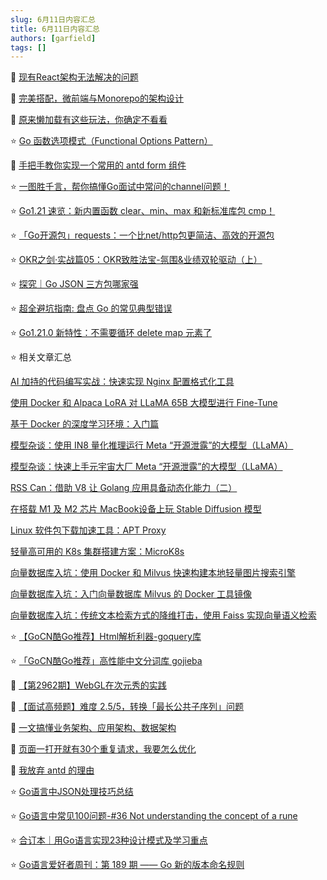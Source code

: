 ```yaml
---
slug: 6月11日内容汇总
title: 6月11日内容汇总
authors: [garfield]
tags: []
---
```


📒 [现有React架构无法解决的问题](https://mp.weixin.qq.com/s/aNofyWZiTYgxi86I2HYH8w)

📒 [完美搭配，微前端与Monorepo的架构设计](https://mp.weixin.qq.com/s/rhsYXSTC4xNRa-DMBDswVw)

📒 [原来懒加载有这些玩法，你确定不看看](https://mp.weixin.qq.com/s/23SwiFRCRF11OWVFKT-L9A)

⭐️ [Go 函数选项模式（Functional Options Pattern）](https://juejin.cn/post/7241938328839618597)

📒 [手把手教你实现一个常用的 antd form 组件](https://mp.weixin.qq.com/s/BB9QST_I0SWIe_q5-mkFuA)

⭐️ [一图胜千言，帮你搞懂Go面试中常问的channel问题！](https://mp.weixin.qq.com/s/r4rnyXoHb5EInBpO9rhQqA)

⭐️ [Go1.21 速览：新内置函数 clear、min、max 和新标准库包 cmp！](https://mp.weixin.qq.com/s/MorBUrzpKFhssiZWLt4o6g)

⭐️ [「Go开源包」requests：一个比net/http包更简洁、高效的开源包](https://mp.weixin.qq.com/s/8XOK3FFnaZWh5trca8B8yw)

⭐️ [OKR之剑·实战篇05：OKR致胜法宝-氛围&业绩双轮驱动（上）](https://mp.weixin.qq.com/s/3nwbnbl8QDpJUxQF3TnZDw)

⭐️ [探究｜Go JSON 三方包哪家强](https://mp.weixin.qq.com/s/ueNuYA23F3bQTwIKU-PZ2Q)

⭐️ [超全避坑指南: 盘点 Go 的常见典型错误](https://mp.weixin.qq.com/s/XHbfPtUzkUTGF06Ao4jQYA)

⭐️ [Go1.21.0 新特性：不需要循环 delete map 元素了](https://mp.weixin.qq.com/s/rxxQhrVk3_4ZvTjsIJbstw)

⭐️ 相关文章汇总

[AI 加持的代码编写实战：快速实现 Nginx 配置格式化工具](https://mp.weixin.qq.com/s/iKtNOWkycm0FcMwnwq2M-A)

[使用 Docker 和 Alpaca LoRA 对 LLaMA 65B 大模型进行 Fine-Tune](https://mp.weixin.qq.com/s/cVR9yYP8zDiVBPEo91dSSA)

[基于 Docker 的深度学习环境：入门篇](https://mp.weixin.qq.com/s/6Ae6SgEws5gndQwmZqkcUg)

[模型杂谈：使用 IN8 量化推理运行 Meta “开源泄露”的大模型（LLaMA）](https://mp.weixin.qq.com/s/6oKORqZWX7IlQFI5zbLKCw)

[模型杂谈：快速上手元宇宙大厂 Meta “开源泄露”的大模型（LLaMA）](https://mp.weixin.qq.com/s/vc4t7sm-BhAYtE7_J8DekQ)

[RSS Can：借助 V8 让 Golang 应用具备动态化能力（二）](https://mp.weixin.qq.com/s/YKzWBa9kGbzwUpy2iuPjNA)

[在搭载 M1 及 M2 芯片 MacBook设备上玩 Stable Diffusion 模型](https://mp.weixin.qq.com/s/UO6_L_oVe3-ocOyt6R_YTA)

[Linux 软件包下载加速工具：APT Proxy](https://mp.weixin.qq.com/s/_1AZ5U27JOkEaCUkAuZADQ)

[轻量高可用的 K8s 集群搭建方案：MicroK8s](https://mp.weixin.qq.com/s/e0x7BR2PwkTk9JWdr2hg-w)

[向量数据库入坑：使用 Docker 和 Milvus 快速构建本地轻量图片搜索引擎](https://mp.weixin.qq.com/s/8MppGs90WWP5sMlHFX2EUQ)

[向量数据库入坑：入门向量数据库 Milvus 的 Docker 工具镜像](https://mp.weixin.qq.com/s/pVYPpYRPjq7BUCahParVvw)

[向量数据库入坑：传统文本检索方式的降维打击，使用 Faiss 实现向量语义检索](https://mp.weixin.qq.com/s/F0YgDChHceNoOPFstnBv3Q)

⭐️ [【GoCN酷Go推荐】Html解析利器-goquery库](https://mp.weixin.qq.com/s/JrEQwQZQRwf4SymprwKUmw)

⭐️ [「GoCN酷Go推荐」高性能中文分词库 gojieba](https://mp.weixin.qq.com/s/zRmAjQ0o9n8FE1R0WcnUtQ)

📒 [【第2962期】WebGL在次元秀的实践](https://mp.weixin.qq.com/s/hJYTtG3j3SRIqXTwYDYGyw)

📒 [【面试高频题】难度 2.5/5，转换「最长公共子序列」问题](https://mp.weixin.qq.com/s/b31Net4exVIYYVyAJDOIPQ)

📒 [一文搞懂业务架构、应用架构、数据架构](https://mp.weixin.qq.com/s/YzwqiTMy4CX7FMclC2vOWQ)

📒 [页面一打开就有30个重复请求，我要怎么优化](https://mp.weixin.qq.com/s/JgEDOBzUFphfhm-jOLVR2Q)

📒 [我放弃 antd 的理由](https://mp.weixin.qq.com/s/yE1xTrqORjeFY6Q-pYkMCA)

⭐️ [Go语言中JSON处理技巧总结](https://mp.weixin.qq.com/s/js3m_Fe6k4ys4aBSFDJhLQ)

⭐️ [Go语言中常见100问题-#36 Not understanding the concept of a rune](https://mp.weixin.qq.com/s/P6rEyeLvl8gxT_4RJf235Q)

⭐️ [合订本｜用Go语言实现23种设计模式及学习重点](https://mp.weixin.qq.com/s/KaesgBLyTz7xi9eXvSTMmQ)

⭐️ [Go语言爱好者周刊：第 189 期 —— Go 新的版本命名规则](https://mp.weixin.qq.com/s/jDifc6hG9wU0EA7ejYoniA)
